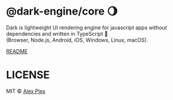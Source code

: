 # @dark-engine/core 🌖

Dark is lightweight UI rendering engine for javascript apps without dependencies and written in TypeScript 💫 <br> (Browser, Node.js, Android, iOS, Windows, Linux, macOS).

[README](https://github.com/atellmer/dark)

# LICENSE

MIT © [Alex Plex](https://github.com/atellmer)
